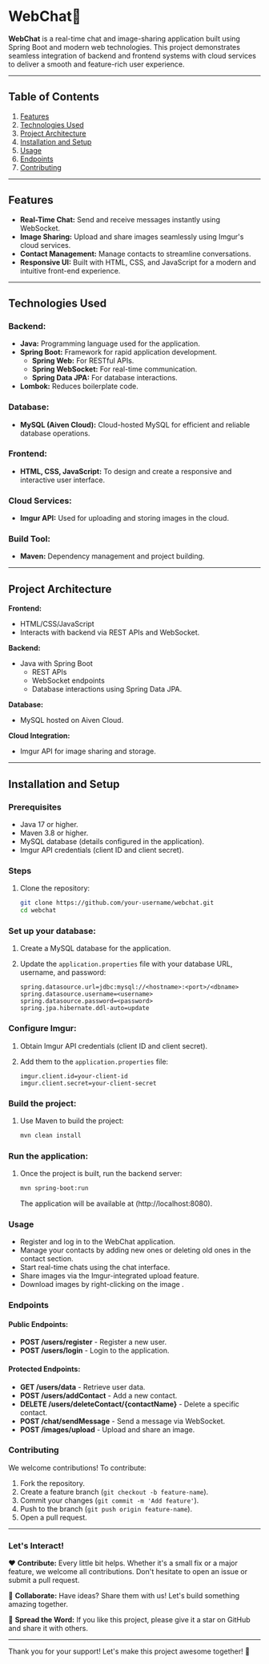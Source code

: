 # WebChat💭

**WebChat** is a real-time chat and image-sharing application built using Spring Boot and modern web technologies. This project demonstrates seamless integration of backend and frontend systems with cloud services to deliver a smooth and feature-rich user experience.

---

## Table of Contents


1. [Features](features)
2. [Technologies Used](#technologies-used)
3. [Project Architecture](#project-architecture)
4. [Installation and Setup](#installation-and-setup)
5. [Usage](#usage)
6. [Endpoints](#endpoints)
7. [Contributing](#contributing)


---

## Features

- **Real-Time Chat:** Send and receive messages instantly using WebSocket.
- **Image Sharing:** Upload and share images seamlessly using Imgur's cloud services.
- **Contact Management:** Manage contacts to streamline conversations.
- **Responsive UI:** Built with HTML, CSS, and JavaScript for a modern and intuitive front-end experience.

---

## Technologies Used

### Backend:
- **Java:** Programming language used for the application.
- **Spring Boot:** Framework for rapid application development.
  - **Spring Web:** For RESTful APIs.
  - **Spring WebSocket:** For real-time communication.
  - **Spring Data JPA:** For database interactions.
- **Lombok:** Reduces boilerplate code.

### Database:
- **MySQL (Aiven Cloud):** Cloud-hosted MySQL for efficient and reliable database operations.

### Frontend:
- **HTML, CSS, JavaScript:** To design and create a responsive and interactive user interface.

### Cloud Services:
- **Imgur API:** Used for uploading and storing images in the cloud.

### Build Tool:
- **Maven:** Dependency management and project building.

---

## Project Architecture

**Frontend:**
- HTML/CSS/JavaScript
- Interacts with backend via REST APIs and WebSocket.

**Backend:**
- Java with Spring Boot
  - REST APIs
  - WebSocket endpoints
  - Database interactions using Spring Data JPA.

**Database:**
- MySQL hosted on Aiven Cloud.

**Cloud Integration:**
- Imgur API for image sharing and storage.

---

## Installation and Setup

### Prerequisites

- Java 17 or higher.
- Maven 3.8 or higher.
- MySQL database (details configured in the application).
- Imgur API credentials (client ID and client secret).

### Steps

1. Clone the repository:

   ```sh
   git clone https://github.com/your-username/webchat.git
   cd webchat

### Set up your database:

1. Create a MySQL database for the application.
2. Update the `application.properties` file with your database URL, username, and password:

    ```properties
    spring.datasource.url=jdbc:mysql://<hostname>:<port>/<dbname>
    spring.datasource.username=<username>
    spring.datasource.password=<password>
    spring.jpa.hibernate.ddl-auto=update
    ```

### Configure Imgur:

1. Obtain Imgur API credentials (client ID and client secret).
2. Add them to the `application.properties` file:

    ```properties
    imgur.client.id=your-client-id
    imgur.client.secret=your-client-secret
    ```

### Build the project:

1. Use Maven to build the project:

    ```sh
    mvn clean install
    ```

### Run the application:

1. Once the project is built, run the backend server:

    ```sh
    mvn spring-boot:run
    ```

    The application will be available at (http://localhost:8080).

### Usage

- Register and log in to the WebChat application.
- Manage your contacts by adding new ones or deleting old ones in the contact section.
- Start real-time chats using the chat interface.
- Share images via the Imgur-integrated upload feature.
- Download images by right-clicking on the image .

### Endpoints

#### Public Endpoints:

- **POST /users/register** - Register a new user.
- **POST /users/login** - Login to the application.

#### Protected Endpoints:

- **GET /users/data** - Retrieve user data.
- **POST /users/addContact** - Add a new contact.
- **DELETE /users/deleteContact/{contactName}** - Delete a specific contact.
- **POST /chat/sendMessage** - Send a message via WebSocket.
- **POST /images/upload** - Upload and share an image.

### Contributing

We welcome contributions! To contribute:

1. Fork the repository.
2. Create a feature branch (`git checkout -b feature-name`).
3. Commit your changes (`git commit -m 'Add feature'`).
4. Push to the branch (`git push origin feature-name`).
5. Open a pull request.

---

### Let's Interact!

❤️ **Contribute:** Every little bit helps. Whether it's a small fix or a major feature, we welcome all contributions. Don't hesitate to open an issue or submit a pull request.

🤝 **Collaborate:** Have ideas? Share them with us! Let's build something amazing together.

🌟 **Spread the Word:** If you like this project, please give it a star on GitHub and share it with others.

---

Thank you for your support! Let's make this project awesome together! 🚀
